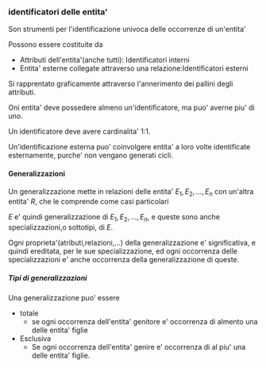 ### identificatori delle entita'
Son strumenti per l'identificazione univoca delle occorrenze di un'entita'

Possono essere costituite da 
- Attributi dell'entita'(anche tutti): Identificatori interni
- Entita' esterne collegate attraverso una relazione:Identificatori esterni

Si rapprentato graficamente attraverso l'annerimento dei pallini degli attributi.

Oni entita' deve possedere almeno un'identificatore, ma puo' averne piu' di uno.

Un identificatore deve avere cardinalita' 1:1.

Un'identificazione esterna puo' coinvolgere entita' a loro volte identificate esternamente, purche' non vengano generati cicli.

#### Generalizzazioni
Un generalizzazione mette in relazioni delle entita' $E_1,E_2,\dots,E_n$ con un'altra entita' $R$, che le comprende come casi particolari 

$E$ e' quindi generalizzazione di $E_1,E_2,\dots,E_n$, e queste sono anche specializzazioni,o sottotipi, di $E$.

Ogni proprieta'(atributi,relazioni,...) della generalizzazione e' significativa, e quindi ereditata, per le sue specializzazione, ed ogni occorrenza delle specializzazioni e' anche occorrenza della generalizzazione di queste.

##### Tipi di generalizzazioni
Una generalizzazione puo' essere 
- totale
	- se ogni occorrenza dell'entita' genitore e' occorrenza di almento una delle entita' figlie
- Esclusiva
	- Se ogni occorrenza dell'entita' genire e' occorrenza di al piu' una delle entita' figlie.
